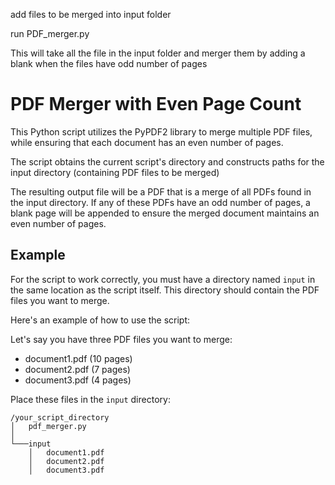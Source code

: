 add files to be merged into input folder

run PDF_merger.py

This will take all the file in the input folder and merger them by adding a blank when the files have odd number of pages

# PDF Merger with Even Page Count

This Python script utilizes the PyPDF2 library to merge multiple PDF files, while ensuring that each document has an even number of pages.

The script obtains the current script's directory and constructs paths for the input directory (containing PDF files to be merged) 

The resulting output file will be a PDF that is a merge of all PDFs found in the input directory. If any of these PDFs have an odd number of pages, a blank page will be appended to ensure the merged document maintains an even number of pages.

## Example

For the script to work correctly, you must have a directory named `input` in the same location as the script itself. This directory should contain the PDF files you want to merge.

Here's an example of how to use the script:

Let's say you have three PDF files you want to merge:

- document1.pdf (10 pages)
- document2.pdf (7 pages)
- document3.pdf (4 pages)

Place these files in the `input` directory:

```
/your_script_directory
│   pdf_merger.py
│
└───input
    │   document1.pdf
    │   document2.pdf
    │   document3.pdf

```
